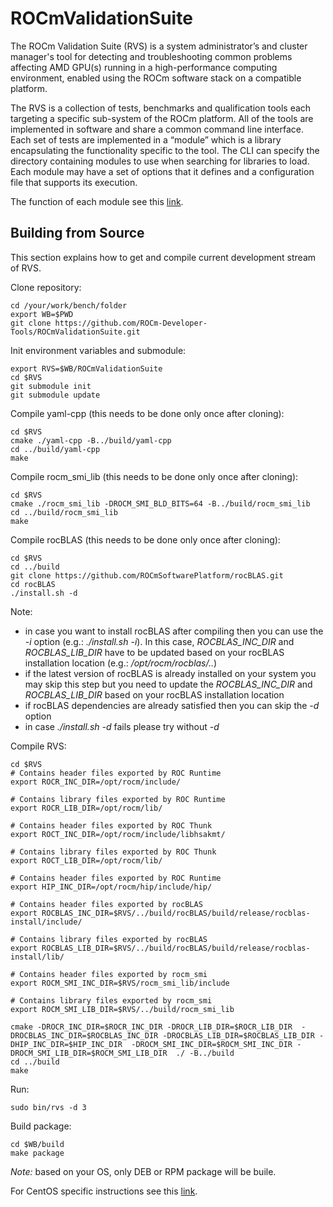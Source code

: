 # ROCmValidationSuite
The ROCm Validation Suite (RVS) is a system administrator’s and cluster manager's tool for detecting and troubleshooting common problems affecting AMD GPU(s) running in a high-performance computing environment, enabled using the ROCm software stack on a compatible platform.

The RVS is a collection of tests, benchmarks and qualification tools each targeting a specific sub-system of the ROCm platform. All of the tools are implemented in software and share a common command line interface. Each set of tests are implemented in a “module” which is a library encapsulating the functionality specific to the tool. The CLI can specify the directory containing modules to use when searching for libraries to load. Each module may have a set of options that it defines and a configuration file that supports its execution.

The function of each module see this [link](./FEATURES.md).

## Building from Source
This section explains how to get and compile current development stream of RVS.

Clone repository:

    cd /your/work/bench/folder
    export WB=$PWD
    git clone https://github.com/ROCm-Developer-Tools/ROCmValidationSuite.git
    
Init environment variables and submodule:

    export RVS=$WB/ROCmValidationSuite
    cd $RVS
    git submodule init
    git submodule update
    
Compile yaml-cpp (this needs to be done only once after cloning):

    cd $RVS
    cmake ./yaml-cpp -B../build/yaml-cpp
    cd ../build/yaml-cpp
    make

Compile rocm_smi_lib (this needs to be done only once after cloning):

    cd $RVS
    cmake ./rocm_smi_lib -DROCM_SMI_BLD_BITS=64 -B../build/rocm_smi_lib
    cd ../build/rocm_smi_lib
    make

Compile rocBLAS (this needs to be done only once after cloning):

    cd $RVS
    cd ../build
    git clone https://github.com/ROCmSoftwarePlatform/rocBLAS.git
    cd rocBLAS
    ./install.sh -d

Note:
- in case you want to install rocBLAS after compiling then you can use the _-i_ option (e.g.: _./install.sh -i_). In this case, _ROCBLAS_INC_DIR_ and _ROCBLAS_LIB_DIR_ have to be updated based on your rocBLAS installation location (e.g.: _/opt/rocm/rocblas/.._)
- if the latest version of rocBLAS is already installed on your system you may skip this step but you need to update the _ROCBLAS_INC_DIR_ and _ROCBLAS_LIB_DIR_ based on your rocBLAS installation location
- if rocBLAS dependencies are already satisfied then you can skip the _-d_ option
- in case _./install.sh -d_ fails please try without _-d_

Compile RVS:

    cd $RVS
    # Contains header files exported by ROC Runtime
    export ROCR_INC_DIR=/opt/rocm/include/

    # Contains library files exported by ROC Runtime
    export ROCR_LIB_DIR=/opt/rocm/lib/

    # Contains header files exported by ROC Thunk
    export ROCT_INC_DIR=/opt/rocm/include/libhsakmt/

    # Contains library files exported by ROC Thunk
    export ROCT_LIB_DIR=/opt/rocm/lib/
    
    # Contains header files exported by ROC Runtime
    export HIP_INC_DIR=/opt/rocm/hip/include/hip/
    
    # Contains header files exported by rocBLAS
    export ROCBLAS_INC_DIR=$RVS/../build/rocBLAS/build/release/rocblas-install/include/
    
    # Contains library files exported by rocBLAS
    export ROCBLAS_LIB_DIR=$RVS/../build/rocBLAS/build/release/rocblas-install/lib/
    
    # Contains header files exported by rocm_smi
    export ROCM_SMI_INC_DIR=$RVS/rocm_smi_lib/include

    # Contains library files exported by rocm_smi
    export ROCM_SMI_LIB_DIR=$RVS/../build/rocm_smi_lib    

    cmake -DROCR_INC_DIR=$ROCR_INC_DIR -DROCR_LIB_DIR=$ROCR_LIB_DIR  -DROCBLAS_INC_DIR=$ROCBLAS_INC_DIR -DROCBLAS_LIB_DIR=$ROCBLAS_LIB_DIR -DHIP_INC_DIR=$HIP_INC_DIR  -DROCM_SMI_INC_DIR=$ROCM_SMI_INC_DIR -DROCM_SMI_LIB_DIR=$ROCM_SMI_LIB_DIR  ./ -B../build    
    cd ../build
    make

Run:

    sudo bin/rvs -d 3

Build package:

    cd $WB/build
    make package

_Note:_ based on your OS, only DEB or RPM package will be buile.

For CentOS specific instructions see this [link](./CentOS.md).


